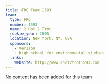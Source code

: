 ```yaml
---
title: FRC Team 1593
team:
  type: FRC
  number: 1593
  name: 2 Hot 2 Trot
  rookie_year: 2005
  location: New York, NY, USA
  sponsors:
    - Verizon
    - high school for environmental studies
  links:
    Website: http://www.2hot2trot1593.com
---
```

No content has been added for this team